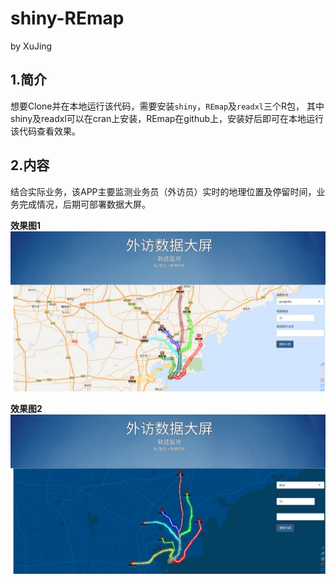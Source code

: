 # shiny-REmap

by XuJing

## 1.简介

想要Clone并在本地运行该代码，需要安装`shiny`，`REmap`及`readxl`三个R包，
其中shiny及readxl可以在cran上安装，REmap在github上，安装好后即可在本地运行该代码查看效果。



## 2.内容

结合实际业务，该APP主要监测业务员（外访员）实时的地理位置及停留时间，业务完成情况，后期可部署数据大屏。

**效果图1**
![效果图1](1.png)

**效果图2**
![效果图2](2.png)
